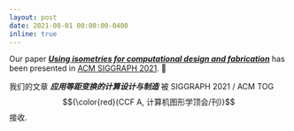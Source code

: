 ```yaml
---
layout: post
date: 2021-08-01 00:00:00-0400
inline: true
---
```


Our paper [***Using isometries for computational design and fabrication***](https://www.huiwang.me/projects/2_project/) has been presented in [ACM SIGGRAPH 2021](https://s2021.siggraph.org/). :star2:

我们的文章 ***应用等距变换的计算设计与制造*** 被 SIGGRAPH 2021 / ACM TOG $${\color{red}(CCF A, 计算机图形学顶会/刊)}$$ 接收.